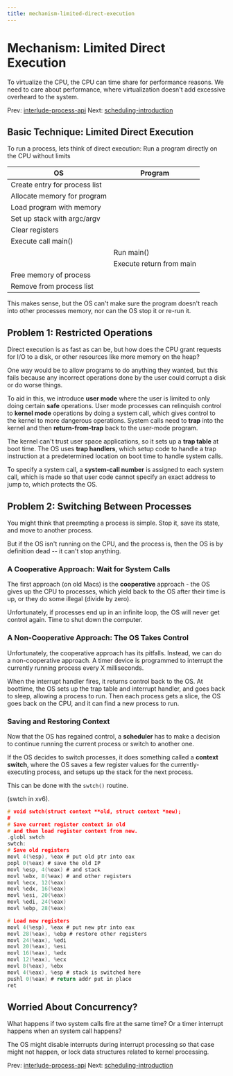 ```yaml
---
title: mechanism-limited-direct-execution
---
```


# Mechanism: Limited Direct Execution

To virtualize the CPU, the CPU can time share for performance reasons.
We need to care about performance, where virtualization doesn't add
excessive overheard to the system.

Prev:
[interlude-process-api](interlude-process-api.md)
Next:
[scheduling-introduction](scheduling-introduction.md)

## Basic Technique: Limited Direct Execution

To run a process, lets think of direct execution:
Run a program directly on the CPU without limits

| OS                            | Program                  |
| ----------------------------- | ------------------------ |
| Create entry for process list |                          |
| Allocate memory for program   |                          |
| Load program with memory      |                          |
| Set up stack with argc/argv   |                          |
| Clear registers               |                          |
| Execute call main()           |                          |
|                               | Run main()               |
|                               | Execute return from main |
| Free memory of process        |                          |
| Remove from process list      |                          |

This makes sense, but the OS can't make sure the program doesn't reach
into other processes memory, nor can the OS stop it or re-run it.

## Problem 1: Restricted Operations

Direct execution is as fast as can be, but how does the CPU grant
requests for I/O to a disk, or other resources like more memory on the
heap?

One way would be to allow programs to do anything they wanted, but this
fails because any incorrect operations done by the user could corrupt a
disk or do worse things.

To aid in this, we introduce **user mode** where the user is limited to
only doing certain **safe** operations. User mode processes can
relinquish control to **kernel mode** operations by doing a system call,
which gives control to the kernel to more dangerous operations. System
calls need to **trap** into the kernel and then **return-from-trap**
back to the user-mode program.

The kernel can't trust user space applications, so it sets up a **trap
table** at boot time. The OS uses **trap handlers**, which setup code to
handle a trap instruction at a predetermined location on boot time to
handle system calls.

To specify a system call, a **system-call number** is assigned to each
system call, which is made so that user code cannot specify an exact
address to jump to, which protects the OS.

## Problem 2: Switching Between Processes

You might think that preempting a process is simple. Stop it, save its
state, and move to another process.

But if the OS isn't running on the CPU, and the process is, then the OS
is by definition dead -- it can't stop anything.

### A Cooperative Approach: Wait for System Calls

The first approach (on old Macs) is the **cooperative** approach - the
OS gives up the CPU to processes, which yield back to the OS after their
time is up, or they do some illegal (divide by zero).

Unfortunately, if processes end up in an infinite loop, the OS will
never get control again. Time to shut down the computer.

### A Non-Cooperative Approach: The OS Takes Control

Unfortunately, the cooperative approach has its pitfalls. Instead, we
can do a non-cooperative approach. A timer device is programmed to
interrupt the currently running process every X milliseconds.

When the interrupt handler fires, it returns control back to the OS.
At boottime, the OS sets up the trap table and interrupt handler, and
goes back to sleep, allowing a process to run. Then each process gets a
slice, the OS goes back on the CPU, and it can find a new process to
run.

### Saving and Restoring Context

Now that the OS has regained control, a **scheduler** has to make a
decision to continue running the current process or switch to another
one.

If the OS decides to switch processes, it does something called a
**context switch**, where the OS saves a few register values for the
currently-executing process, and setups up the stack for the next
process.

This can be done with the `swtch()` routine.

(swtch in xv6).

```c
# void swtch(struct context **old, struct context *new);
#
# Save current register context in old
# and then load register context from new.
.globl swtch
swtch:
# Save old registers
movl 4(%esp), %eax # put old ptr into eax
popl 0(%eax) # save the old IP
movl %esp, 4(%eax) # and stack
movl %ebx, 8(%eax) # and other registers
movl %ecx, 12(%eax)
movl %edx, 16(%eax)
movl %esi, 20(%eax)
movl %edi, 24(%eax)
movl %ebp, 28(%eax)

# Load new registers
movl 4(%esp), %eax # put new ptr into eax
movl 28(%eax), %ebp # restore other registers
movl 24(%eax), %edi
movl 20(%eax), %esi
movl 16(%eax), %edx
movl 12(%eax), %ecx
movl 8(%eax), %ebx
movl 4(%eax), %esp # stack is switched here
pushl 0(%eax) # return addr put in place
ret
```

## Worried About Concurrency?

What happens if two system calls fire at the same time? Or a timer
interrupt happens when an system call happens?

The OS might disable interrupts during interrupt processing so that case
might not happen, or lock data structures related to kernel processing.

Prev:
[interlude-process-api](interlude-process-api.md)
Next:
[scheduling-introduction](scheduling-introduction.md)
